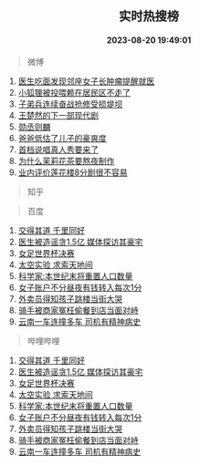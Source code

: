 <div align="center"><h2>实时热搜榜</h2><h4>2023-08-20 19:49:01</h4></div>

> 微博  

1. [医生吃面发现邻座女子长肿瘤提醒就医](https://s.weibo.com/weibo?q=%23%E5%8C%BB%E7%94%9F%E5%90%83%E9%9D%A2%E5%8F%91%E7%8E%B0%E9%82%BB%E5%BA%A7%E5%A5%B3%E5%AD%90%E9%95%BF%E8%82%BF%E7%98%A4%E6%8F%90%E9%86%92%E5%B0%B1%E5%8C%BB%23&t=31&band_rank=1&Refer=top)<br />
2. [小狐狸被投喂赖在居民区不走了](https://s.weibo.com/weibo?q=%23%E5%B0%8F%E7%8B%90%E7%8B%B8%E8%A2%AB%E6%8A%95%E5%96%82%E8%B5%96%E5%9C%A8%E5%B1%85%E6%B0%91%E5%8C%BA%E4%B8%8D%E8%B5%B0%E4%BA%86%23&t=31&band_rank=2&Refer=top)<br />
3. [子弟兵连续奋战抢修受损堤坝](https://s.weibo.com/weibo?q=%23%E5%AD%90%E5%BC%9F%E5%85%B5%E8%BF%9E%E7%BB%AD%E5%A5%8B%E6%88%98%E6%8A%A2%E4%BF%AE%E5%8F%97%E6%8D%9F%E5%A0%A4%E5%9D%9D%23&t=31&band_rank=3&Refer=top)<br />
4. [王楚然的下一部现代剧](https://s.weibo.com/weibo?q=%23%E7%8E%8B%E6%A5%9A%E7%84%B6%E7%9A%84%E4%B8%8B%E4%B8%80%E9%83%A8%E7%8E%B0%E4%BB%A3%E5%89%A7%23&t=31&band_rank=4&Refer=top)<br />
5. [勋丞则麟](https://s.weibo.com/weibo?q=%23%E5%8B%8B%E4%B8%9E%E5%88%99%E9%BA%9F%23&t=31&band_rank=5&Refer=top)<br />
6. [爸爸低估了儿子的豪爽度](https://s.weibo.com/weibo?q=%23%E7%88%B8%E7%88%B8%E4%BD%8E%E4%BC%B0%E4%BA%86%E5%84%BF%E5%AD%90%E7%9A%84%E8%B1%AA%E7%88%BD%E5%BA%A6%23&t=31&band_rank=6&Refer=top)<br />
7. [首档说唱真人秀要来了](https://s.weibo.com/weibo?q=%23%E9%A6%96%E6%A1%A3%E8%AF%B4%E5%94%B1%E7%9C%9F%E4%BA%BA%E7%A7%80%E8%A6%81%E6%9D%A5%E4%BA%86%23&t=31&band_rank=7&Refer=top)<br />
8. [为什么茉莉花茶要熬夜制作](https://s.weibo.com/weibo?q=%23%E4%B8%BA%E4%BB%80%E4%B9%88%E8%8C%89%E8%8E%89%E8%8A%B1%E8%8C%B6%E8%A6%81%E7%86%AC%E5%A4%9C%E5%88%B6%E4%BD%9C%23&t=31&band_rank=8&Refer=top)<br />
9. [业内评价莲花楼8分剧很不容易](https://s.weibo.com/weibo?q=%23%E4%B8%9A%E5%86%85%E8%AF%84%E4%BB%B7%E8%8E%B2%E8%8A%B1%E6%A5%BC8%E5%88%86%E5%89%A7%E5%BE%88%E4%B8%8D%E5%AE%B9%E6%98%93%23&t=31&band_rank=9&Refer=top)<br />

> 知乎  


> 百度  

1. [交得其道 千里同好](https://www.baidu.com/s?wd=%E4%BA%A4%E5%BE%97%E5%85%B6%E9%81%93+%E5%8D%83%E9%87%8C%E5%90%8C%E5%A5%BD&sa=fyb_news&rsv_dl=fyb_news)<br />
2. [医生被造谣贪1.5亿 媒体探访其豪宅](https://www.baidu.com/s?wd=%E5%8C%BB%E7%94%9F%E8%A2%AB%E9%80%A0%E8%B0%A3%E8%B4%AA1.5%E4%BA%BF+%E5%AA%92%E4%BD%93%E6%8E%A2%E8%AE%BF%E5%85%B6%E8%B1%AA%E5%AE%85&sa=fyb_news&rsv_dl=fyb_news)<br />
3. [女足世界杯决赛](https://www.baidu.com/s?wd=%E5%A5%B3%E8%B6%B3%E4%B8%96%E7%95%8C%E6%9D%AF%E5%86%B3%E8%B5%9B&sa=fyb_news&rsv_dl=fyb_news)<br />
4. [太空实验 求索天地间](https://www.baidu.com/s?wd=%E5%A4%AA%E7%A9%BA%E5%AE%9E%E9%AA%8C+%E6%B1%82%E7%B4%A2%E5%A4%A9%E5%9C%B0%E9%97%B4&sa=fyb_news&rsv_dl=fyb_news)<br />
5. [科学家:本世纪末将重置人口数量](https://www.baidu.com/s?wd=%E7%A7%91%E5%AD%A6%E5%AE%B6%3A%E6%9C%AC%E4%B8%96%E7%BA%AA%E6%9C%AB%E5%B0%86%E9%87%8D%E7%BD%AE%E4%BA%BA%E5%8F%A3%E6%95%B0%E9%87%8F&sa=fyb_news&rsv_dl=fyb_news)<br />
6. [女子账户不分昼夜有钱转入每次1分](https://www.baidu.com/s?wd=%E5%A5%B3%E5%AD%90%E8%B4%A6%E6%88%B7%E4%B8%8D%E5%88%86%E6%98%BC%E5%A4%9C%E6%9C%89%E9%92%B1%E8%BD%AC%E5%85%A5%E6%AF%8F%E6%AC%A11%E5%88%86&sa=fyb_news&rsv_dl=fyb_news)<br />
7. [外卖员得知孩子跳楼当街大哭](https://www.baidu.com/s?wd=%E5%A4%96%E5%8D%96%E5%91%98%E5%BE%97%E7%9F%A5%E5%AD%A9%E5%AD%90%E8%B7%B3%E6%A5%BC%E5%BD%93%E8%A1%97%E5%A4%A7%E5%93%AD&sa=fyb_news&rsv_dl=fyb_news)<br />
8. [骑手被商家冤枉偷餐到店当面对峙](https://www.baidu.com/s?wd=%E9%AA%91%E6%89%8B%E8%A2%AB%E5%95%86%E5%AE%B6%E5%86%A4%E6%9E%89%E5%81%B7%E9%A4%90%E5%88%B0%E5%BA%97%E5%BD%93%E9%9D%A2%E5%AF%B9%E5%B3%99&sa=fyb_news&rsv_dl=fyb_news)<br />
9. [云南一车连撞多车 司机有精神病史](https://www.baidu.com/s?wd=%E4%BA%91%E5%8D%97%E4%B8%80%E8%BD%A6%E8%BF%9E%E6%92%9E%E5%A4%9A%E8%BD%A6+%E5%8F%B8%E6%9C%BA%E6%9C%89%E7%B2%BE%E7%A5%9E%E7%97%85%E5%8F%B2&sa=fyb_news&rsv_dl=fyb_news)<br />

> 哔哩哔哩  

1. [交得其道 千里同好](https://www.baidu.com/s?wd=%E4%BA%A4%E5%BE%97%E5%85%B6%E9%81%93+%E5%8D%83%E9%87%8C%E5%90%8C%E5%A5%BD&sa=fyb_news&rsv_dl=fyb_news)<br />
2. [医生被造谣贪1.5亿 媒体探访其豪宅](https://www.baidu.com/s?wd=%E5%8C%BB%E7%94%9F%E8%A2%AB%E9%80%A0%E8%B0%A3%E8%B4%AA1.5%E4%BA%BF+%E5%AA%92%E4%BD%93%E6%8E%A2%E8%AE%BF%E5%85%B6%E8%B1%AA%E5%AE%85&sa=fyb_news&rsv_dl=fyb_news)<br />
3. [女足世界杯决赛](https://www.baidu.com/s?wd=%E5%A5%B3%E8%B6%B3%E4%B8%96%E7%95%8C%E6%9D%AF%E5%86%B3%E8%B5%9B&sa=fyb_news&rsv_dl=fyb_news)<br />
4. [太空实验 求索天地间](https://www.baidu.com/s?wd=%E5%A4%AA%E7%A9%BA%E5%AE%9E%E9%AA%8C+%E6%B1%82%E7%B4%A2%E5%A4%A9%E5%9C%B0%E9%97%B4&sa=fyb_news&rsv_dl=fyb_news)<br />
5. [科学家:本世纪末将重置人口数量](https://www.baidu.com/s?wd=%E7%A7%91%E5%AD%A6%E5%AE%B6%3A%E6%9C%AC%E4%B8%96%E7%BA%AA%E6%9C%AB%E5%B0%86%E9%87%8D%E7%BD%AE%E4%BA%BA%E5%8F%A3%E6%95%B0%E9%87%8F&sa=fyb_news&rsv_dl=fyb_news)<br />
6. [女子账户不分昼夜有钱转入每次1分](https://www.baidu.com/s?wd=%E5%A5%B3%E5%AD%90%E8%B4%A6%E6%88%B7%E4%B8%8D%E5%88%86%E6%98%BC%E5%A4%9C%E6%9C%89%E9%92%B1%E8%BD%AC%E5%85%A5%E6%AF%8F%E6%AC%A11%E5%88%86&sa=fyb_news&rsv_dl=fyb_news)<br />
7. [外卖员得知孩子跳楼当街大哭](https://www.baidu.com/s?wd=%E5%A4%96%E5%8D%96%E5%91%98%E5%BE%97%E7%9F%A5%E5%AD%A9%E5%AD%90%E8%B7%B3%E6%A5%BC%E5%BD%93%E8%A1%97%E5%A4%A7%E5%93%AD&sa=fyb_news&rsv_dl=fyb_news)<br />
8. [骑手被商家冤枉偷餐到店当面对峙](https://www.baidu.com/s?wd=%E9%AA%91%E6%89%8B%E8%A2%AB%E5%95%86%E5%AE%B6%E5%86%A4%E6%9E%89%E5%81%B7%E9%A4%90%E5%88%B0%E5%BA%97%E5%BD%93%E9%9D%A2%E5%AF%B9%E5%B3%99&sa=fyb_news&rsv_dl=fyb_news)<br />
9. [云南一车连撞多车 司机有精神病史](https://www.baidu.com/s?wd=%E4%BA%91%E5%8D%97%E4%B8%80%E8%BD%A6%E8%BF%9E%E6%92%9E%E5%A4%9A%E8%BD%A6+%E5%8F%B8%E6%9C%BA%E6%9C%89%E7%B2%BE%E7%A5%9E%E7%97%85%E5%8F%B2&sa=fyb_news&rsv_dl=fyb_news)<br />
